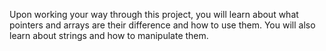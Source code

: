 Upon working your way through this project, you will learn about what pointers and arrays are their difference and how to use them. You will also learn about strings and how to manipulate them.  
